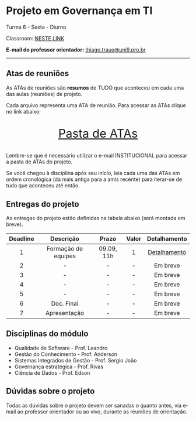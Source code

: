 # Projeto em Governança em TI

Turma 6 - Sexta - Diurno

Classroom: [NESTE LINK](https://classroom.google.com/c/NDg4ODEyMDkxNzY2?cjc=zpfst3l)

**E-mail do professor orientador:** thiago.traue@uni9.pro.br

---

## Atas de reuniões

As ATAs de reuniões são **resumos** de TUDO que aconteceu em cada uma das aulas (reuniões) de projeto.

Cada arquivo representa uma ATA de reunião. Para acessar as ATAs clique no link abaixo:

<p style="font-size:2.3em;text-align:center">
    <a href="https://drive.google.com/drive/folders/1hN0XR-3KyBk1x_TjB5VphiimIPLUCXvU?usp=sharing" target="_blank">Pasta de ATAs</a>
</p>

Lembre-se que é necessário utilizar o e-mail INSTITUCIONAL para acessar a pasta de ATAs do projeto.

Se você chegou à disciplina após seu início, leia cada uma das ATAs em ordem cronológica (da mais antiga para a amis recente) para iterar-se de tudo que aconteceu até então.

## Entregas do projeto

As entregas do projeto estão definidas na tabela abaixo (será montada em breve).

| Deadline |      Descrição      | Prazo      | Valor | Detalhamento                                                                                                    |
|:--------:|:-------------------:|:----------:|:-----:|:---------------------------------------------------------------------------------------------------------------:|
|    1     | Formação de equipes | 09.09, 11h |   1   |[Detalhamento]() |
|    2     | -                   | -          |   -   | Em breve        |
|    3     | -                   | -          |   -   | Em breve        |
|    4     | -                   | -          |   -   | Em breve        |
|    5     | -                   | -          |   -   | Em breve        |
|    6     | Doc. Final          | -          |   -   | Em breve        |
|    7     | Apresentação        | -          |   -   | Em breve        |

## Disciplinas do módulo

- Qualidade de Software - Prof. Leandro
- Gestão do Conhecimento - Prof. Anderson
- Sistemas Integrados de Gestão - Prof. Sergio João
- Governança estratégica - Prof. Rivas
- Ciência de Dados - Prof. Edson

## Dúvidas sobre o projeto

Todas as dúvidas sobre o projeto devem ser sanadas o quanto antes, via e-mail ao professor orientador ou ao vivo, durante as reuniões de orientação.